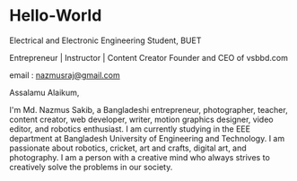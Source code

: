 # Hello-World

Electrical and Electronic Engineering Student, BUET

Entrepreneur | Instructor | Content Creator 
Founder and CEO of vsbbd.com

email : nazmusraj@gmail.com


Assalamu Alaikum,

I'm Md. Nazmus Sakib, a Bangladeshi entrepreneur, photographer, teacher, content creator, web developer, writer, motion graphics designer, video editor, and robotics enthusiast. I am currently studying in the EEE department at Bangladesh University of Engineering and Technology. I am passionate about robotics, cricket, art and crafts, digital art, and photography. I am a person with a creative mind who always strives to creatively solve the problems in our society.
